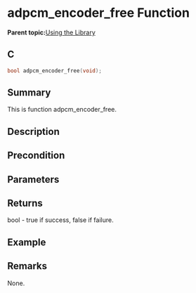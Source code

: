 # adpcm\_encoder\_free Function

**Parent topic:**[Using the Library](GUID-FE2046A4-9113-4EB6-9B84-7298A09E2922.md)

## C

```c
bool adpcm_encoder_free(void);
```

## Summary

This is function adpcm\_encoder\_free.

## Description

## Precondition

## Parameters

## Returns

bool - true if success, false if failure.

## Example

## Remarks

None.

